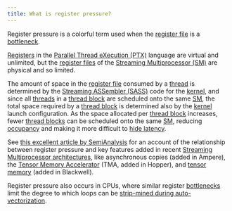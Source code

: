 ```yaml
---
title: What is register pressure?
---
```


Register pressure is a colorful term used when the [register file](/gpu-glossary/device-hardware/register-file) is a [bottleneck](/gpu-glossary/perf/performance-bottleneck).

[Registers](/gpu-glossary/device-software/registers) in the [Parallel Thread eXecution (PTX)](/gpu-glossary/device-software/parallel-thread-execution) language are virtual and unlimited, but the [register files](/gpu-glossary/device-hardware/register-file) of the [Streaming Multiprocessor (SM)](/gpu-glossary/device-hardware/streaming-multiprocessor) are physical and so limited.

The amount of space in the [register file](/gpu-glossary/device-hardware/register-file) consumed by a [thread](/gpu-glossary/device-software/thread) is determined by the [Streaming ASSembler (SASS)](/gpu-glossary/device-software/streaming-assembler) code for the [kernel](/gpu-glossary/device-software/kernel), and since all [threads](/gpu-glossary/device-software/thread) in a [thread block](/gpu-glossary/device-software/thread-block) are scheduled onto the same [SM](/gpu-glossary/device-hardware/streaming-multiprocessor), the total space required by a [thread block](/gpu-glossary/device-software/thread-block) is determined also by the [kernel](/gpu-glossary/device-software/kernel) launch configuration. As the space allocated per [thread block](/gpu-glossary/device-software/thread-block) increases, fewer [thread blocks](/gpu-glossary/device-software/thread-block) can be scheduled onto the same [SM](/gpu-glossary/device-hardware/streaming-multiprocessor), reducing [occupancy](/gpu-glossary/perf/occupancy) and making it more difficult to [hide latency](/gpu-glossary/perf/latency-hiding).

See [this excellent article by SemiAnalysis](https://semianalysis.com/2025/06/23/nvidia-tensor-core-evolution-from-volta-to-blackwell/) for an account of the relationship between register pressure and key features added in recent [Streaming Multiprocessor architectures](/gpu-glossary/device-hardware/streaming-multiprocessor-architecture), like asynchronous copies (added in Ampere), the [Tensor Memory Accelerator](/gpu-glossary/device-hardware/tensor-memory-accelerator) (TMA, added in Hopper), and [tensor memory](/gpu-glossary/device-hardware/tensor-memory) (added in Blackwell).

Register pressure also occurs in CPUs, where similar register [bottlenecks](/gpu-glossary/perf/performance-bottleneck) limit the degree to which loops can be [strip-mined during auto-vectorization](https://hogback.atmos.colostate.edu/rr/old/tidbits/intel/macintel/doc_files/source/extfile/optaps_for/common/optaps_vec_mine.htm).
